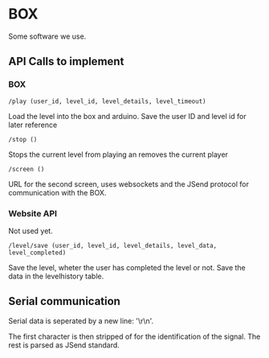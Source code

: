 # BOX

Some software we use.

## API Calls to implement

### BOX 

	/play (user_id, level_id, level_details, level_timeout)

Load the level into the box and arduino. Save the user ID and level id for later reference

	/stop ()

Stops the current level from playing an removes the current player 

	/screen ()

URL for the second screen, uses websockets and the JSend protocol for communication with the BOX.

### Website API

Not used yet.

	/level/save (user_id, level_id, level_details, level_data, level_completed)

Save the level, wheter the user has completed the level or not. Save the data in the levelhistory table.

## Serial communication

Serial data is seperated by a new line: '\r\n'.

The first character is then stripped of for the identification of the signal. The rest is parsed as JSend standard. 


